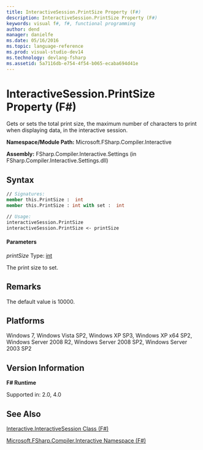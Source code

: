 ```yaml
---
title: InteractiveSession.PrintSize Property (F#)
description: InteractiveSession.PrintSize Property (F#)
keywords: visual f#, f#, functional programming
author: dend
manager: danielfe
ms.date: 05/16/2016
ms.topic: language-reference
ms.prod: visual-studio-dev14
ms.technology: devlang-fsharp
ms.assetid: 5a7116db-e754-4f54-b065-ecaba694d41e 
---
```


# InteractiveSession.PrintSize Property (F#)

Gets or sets the total print size, the maximum number of characters to print when displaying data, in the interactive session.

**Namespace/Module Path:** Microsoft.FSharp.Compiler.Interactive

**Assembly:** FSharp.Compiler.Interactive.Settings (in FSharp.Compiler.Interactive.Settings.dll)


## Syntax

```fsharp
// Signatures:
member this.PrintSize :  int
member this.PrintSize : int with set :  int

// Usage:
interactiveSession.PrintSize
interactiveSession.PrintSize <- printSize
```

#### Parameters
*printSize*
Type: [int](https://msdn.microsoft.com/library/025d5455-3622-4ea5-9573-3ecbd4ee1375)


The print size to set.

## Remarks
The default value is 10000.


## Platforms
Windows 7, Windows Vista SP2, Windows XP SP3, Windows XP x64 SP2, Windows Server 2008 R2, Windows Server 2008 SP2, Windows Server 2003 SP2


## Version Information
**F# Runtime**

Supported in: 2.0, 4.0

## See Also
[Interactive.InteractiveSession Class &#40;F&#35;&#41;](Interactive.InteractiveSession-Class-%5BFSharp%5D.md)

[Microsoft.FSharp.Compiler.Interactive Namespace &#40;F&#35;&#41;](index.md)